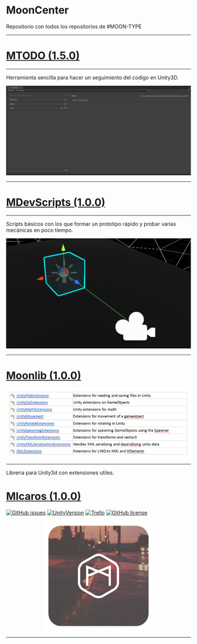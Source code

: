 # MoonCenter
Repositorio con todos los repositorios de #MOON-TYPE

---

# [MTODO (1.5.0)][1]

---

Herramienta sencilla para hacer un seguimiento del codigo en Unity3D.

<p align="center"><img src="https://raw.githubusercontent.com/MOON-TYPE/MTodo/master/Res/previ.png"></p>

---

# [MDevScripts (1.0.0)][2]

---

Scripts básicos con los que formar un prototipo rápido y probar varias mecánicas en poco tiempo.

<p align="center"><img src="https://github.com/MOON-TYPE/MDevScripts/blob/master/Res/DrawRay.gif"></p>

---

# [Moonlib (1.0.0)][3]

<p align="center"><img src="https://github.com/MOON-TYPE/Moonlib/blob/master/res/lib.jpg?raw=true"></p>

---

Libreria para Unity3d con extensiones utiles.

# [MIcaros (1.0.0)][4]
[![GitHub issues](https://img.shields.io/github/issues/MOON-TYPE/MIcaros.svg)](https://github.com/MOON-TYPE/MIcaros/issues)
[![UnityVersion](https://img.shields.io/badge/Unity-5.5.2p4-orange.svg)](https://unity3d.com/es)
[![Trello](https://img.shields.io/badge/Trello-OFF-red.svg)](https://github.com/MOON-TYPE/MIcaros)
[![GitHub license](https://img.shields.io/badge/license-MIT-blue.svg)](https://raw.githubusercontent.com/MOON-TYPE/MIcaros/master/LICENSE)

<p align="center"><img src="https://github.com/MOON-TYPE/MIcaros/blob/master/res/MIcaros.png?raw=true"></p>

---


[1]: https://github.com/MOON-TYPE/MTodo
[2]: https://github.com/MOON-TYPE/MDevScripts
[3]: https://github.com/MOON-TYPE/Moonlib
[4]: https://github.com/MOON-TYPE/MIcaros
